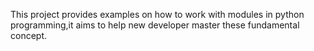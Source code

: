 This project provides examples on how to work with modules in python programming,it aims to help new developer master these fundamental concept.
